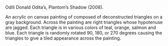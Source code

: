 Odili Donald Odita’s, Plantom’s Shadow (2008).

An acrylic on canvas painting of composed of deconstructed triangles on a gray background. Across the painting are right triangles whose hypotenuse are jagged. Each triangle is in various colors of teal, orange, salmon and blue. Each triangle is randomly rotated 90, 180, or 270 degrees causing the triangles to give a tiled appearance across the painting.
